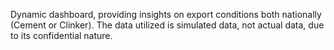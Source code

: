 Dynamic dashboard, providing insights on export conditions both nationally (Cement or Clinker).
The data utilized is simulated data, not actual data, due to its confidential nature.
